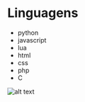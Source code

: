 # Linguagens

* python 
* javascript 
* lua 
* html 
* css 
* php 
* C


![alt text](https://miro.medium.com/v2/resize:fit:256/1*ztqS5rRI29GHxZa6uPF2UA.png)
